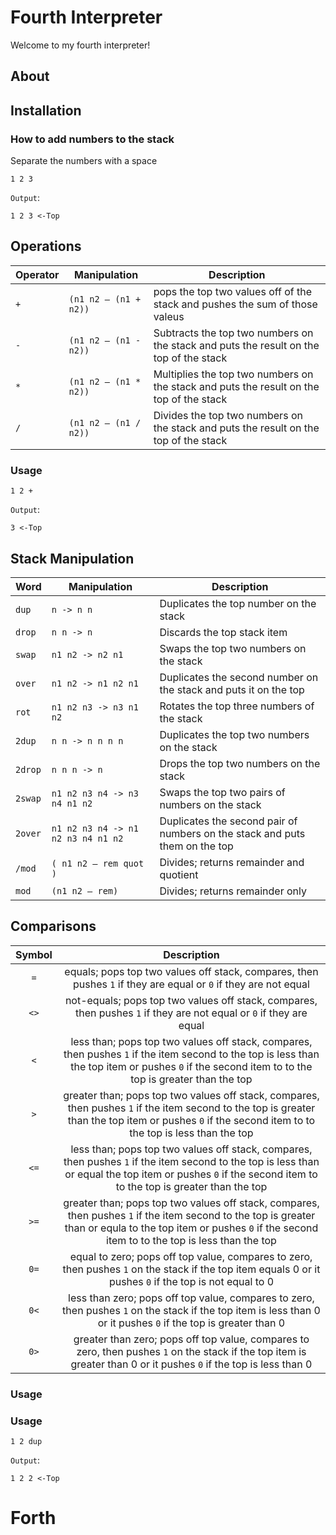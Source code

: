 # Fourth Interpreter
Welcome to my fourth interpreter!

## About 

## Installation


### How to add numbers to the stack
Separate the numbers with a space

```
1 2 3
```
`Output`:
```
1 2 3 <-Top
```
## Operations

| Operator | Manipulation | Description | 
|----------|----------|----|
| `+`   | `(n1 n2 — (n1 + n2))` | pops the top two values off of the stack and pushes the sum of those valeus  |
| `-`   | `(n1 n2 — (n1 - n2))` | Subtracts the top two numbers on the stack and puts the result on the top of the stack  |
| `*`   | `(n1 n2 — (n1 * n2))` | Multiplies the top two numbers on the stack and puts the result on the top of the stack  |
| `/`   | `(n1 n2 — (n1 / n2))`| Divides the top two numbers on the stack and puts the result on the top of the stack  |

### Usage
```
1 2 +
```
`Output`:
```
3 <-Top
```

## Stack Manipulation

| Word | Manipulation | Description | 
|----------|----------|----------|
| `dup`   | `n -> n n` | Duplicates the top number on the stack |
| `drop`   | `n n -> n` | Discards the top stack item |
| `swap`   | `n1 n2 -> n2 n1` | Swaps the top two numbers on the stack |
| `over`   | `n1 n2 -> n1 n2 n1` | Duplicates the second number on the stack and puts it on the top |
| `rot`   | `n1 n2 n3 -> n3 n1 n2` | Rotates the top three numbers of the stack |
| `2dup`   | `n n -> n n n n` | Duplicates the top two numbers on the stack |
| `2drop`   | `n n n -> n` | Drops the top two numbers on the stack |
| `2swap`   | `n1 n2 n3 n4 -> n3 n4 n1 n2` | Swaps the top two pairs of numbers on the stack |
| `2over`   | `n1 n2 n3 n4 -> n1 n2 n3 n4 n1 n2` | Duplicates the second pair of numbers on the stack and puts them on the top |
|`/mod`| `( n1 n2 — rem quot )`|Divides; returns remainder and quotient|
|`mod`|`(n1 n2 — rem)`|Divides; returns remainder only|


## Comparisons
| Symbol|Description|
|:---:|:---:|
| `=` | equals; pops top two values off stack, compares, then pushes `1` if they are equal or `0` if they are not equal |
| `<>` | not-equals; pops top two values off stack, compares, then pushes `1` if they are not equal or `0` if they are equal |
|`<`|less than; pops top two values off stack, compares, then pushes `1` if the item second to the top is less than the top item or pushes `0` if the second item to to the top is greater than the top
|`>` |greater than; pops top two values off stack, compares, then pushes `1` if the item second to the top is greater than the top item or pushes `0` if the second item to to the top is less than the top| 
|`<=`|less than; pops top two values off stack, compares, then pushes `1` if the item second to the top is less than or equal the top item or pushes `0` if the second item to to the top is greater than the top
|`>=` |greater than; pops top two values off stack, compares, then pushes `1` if the item second to the top is greater than or equla to the top item or pushes `0` if the second item to to the top is less than the top| 
|`0=`|  equal to zero; pops off top value, compares to zero, then pushes `1` on the stack if the top item equals 0 or it pushes `0` if the top is not equal to 0 | 
|`0<`| less than zero; pops off top value, compares to zero, then pushes `1` on the stack if the top item is less than  0 or it pushes `0` if the top is greater than 0|
|`0>`| greater than zero; pops off top value, compares to zero, then pushes `1` on the stack if the top item is greater than  0 or it pushes `0` if the top is less than 0 |


### Usage

### Usage
```
1 2 dup
```
`Output`:
```
1 2 2 <-Top
```

# Forth
